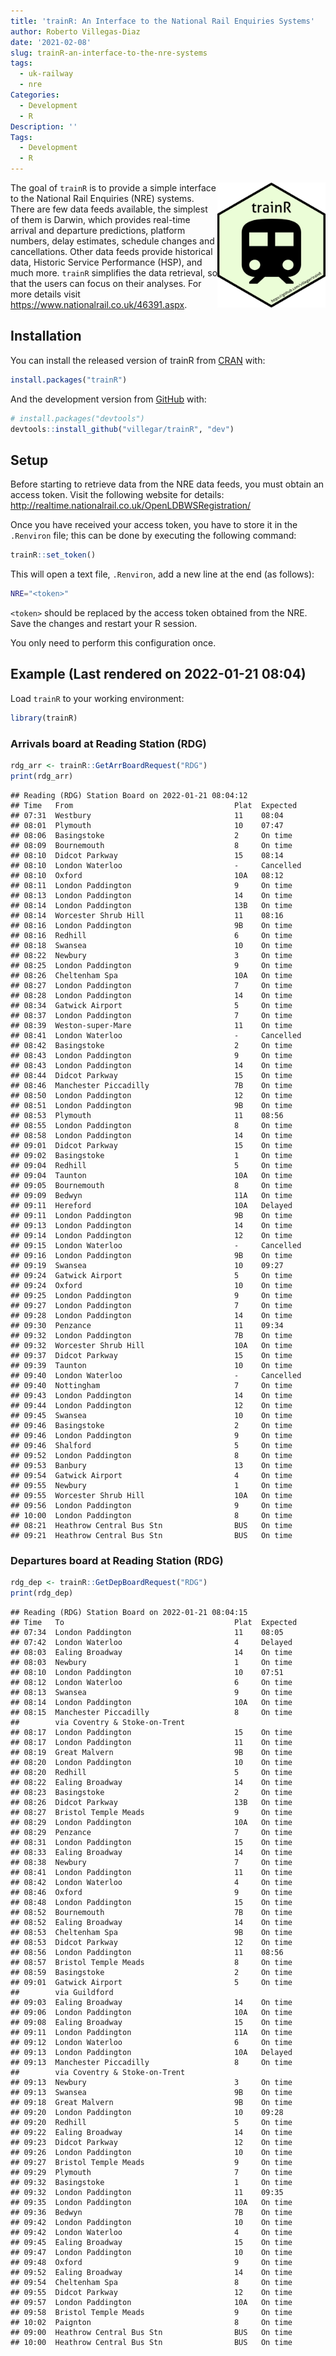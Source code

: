 ```yaml
---
title: 'trainR: An Interface to the National Rail Enquiries Systems'
author: Roberto Villegas-Diaz
date: '2021-02-08'
slug: trainR-an-interface-to-the-nre-systems
tags:
  - uk-railway
  - nre
Categories:
  - Development
  - R
Description: ''
Tags:
  - Development
  - R
---
```


<img src="https://raw.githubusercontent.com/villegar/trainR/main/inst/images/logo.png" alt="logo" align="right" height=200px/>

The goal of `trainR` is to provide a simple interface to the 
National Rail Enquiries (NRE) systems. There are few data feeds 
available, the simplest of them is Darwin, which provides real-time 
arrival and departure predictions, platform numbers, delay estimates, 
schedule changes and cancellations. Other data feeds provide historical 
data, Historic Service Performance (HSP), and much more. `trainR` 
simplifies the data retrieval, so that the users can focus on their 
analyses. For more details visit 
https://www.nationalrail.co.uk/46391.aspx.

## Installation

You can install the released version of trainR from [CRAN](https://CRAN.R-project.org) with:

``` r
install.packages("trainR")
```

And the development version from [GitHub](https://github.com/) with:

``` r
# install.packages("devtools")
devtools::install_github("villegar/trainR", "dev")
```

## Setup
Before starting to retrieve data from the NRE data feeds, you must obtain an access token. 
Visit the following website for details: http://realtime.nationalrail.co.uk/OpenLDBWSRegistration/

Once you have received your access token, you have to store it in the `.Renviron` file; this can be 
done by executing the following command:


```r
trainR::set_token()
```

This will open a text file, `.Renviron`, add a new line at the end (as follows):

```bash
NRE="<token>"
```

`<token>` should be replaced by the access token obtained from the NRE. Save the changes and restart 
your R session.

You only need to perform this configuration once.

## Example (Last rendered on 2022-01-21 08:04)

Load `trainR` to your working environment:

```r
library(trainR)
```

### Arrivals board at Reading Station (RDG)


```r
rdg_arr <- trainR::GetArrBoardRequest("RDG")
print(rdg_arr)
```

```
## Reading (RDG) Station Board on 2022-01-21 08:04:12
## Time   From                                    Plat  Expected
## 07:31  Westbury                                11    08:04
## 08:01  Plymouth                                10    07:47
## 08:06  Basingstoke                             2     On time
## 08:09  Bournemouth                             8     On time
## 08:10  Didcot Parkway                          15    08:14
## 08:10  London Waterloo                         -     Cancelled
## 08:10  Oxford                                  10A   08:12
## 08:11  London Paddington                       9     On time
## 08:13  London Paddington                       14    On time
## 08:14  London Paddington                       13B   On time
## 08:14  Worcester Shrub Hill                    11    08:16
## 08:16  London Paddington                       9B    On time
## 08:16  Redhill                                 6     On time
## 08:18  Swansea                                 10    On time
## 08:22  Newbury                                 3     On time
## 08:25  London Paddington                       9     On time
## 08:26  Cheltenham Spa                          10A   On time
## 08:27  London Paddington                       7     On time
## 08:28  London Paddington                       14    On time
## 08:34  Gatwick Airport                         5     On time
## 08:37  London Paddington                       7     On time
## 08:39  Weston-super-Mare                       11    On time
## 08:41  London Waterloo                         -     Cancelled
## 08:42  Basingstoke                             2     On time
## 08:43  London Paddington                       9     On time
## 08:43  London Paddington                       14    On time
## 08:44  Didcot Parkway                          15    On time
## 08:46  Manchester Piccadilly                   7B    On time
## 08:50  London Paddington                       12    On time
## 08:51  London Paddington                       9B    On time
## 08:53  Plymouth                                11    08:56
## 08:55  London Paddington                       8     On time
## 08:58  London Paddington                       14    On time
## 09:01  Didcot Parkway                          15    On time
## 09:02  Basingstoke                             1     On time
## 09:04  Redhill                                 5     On time
## 09:04  Taunton                                 10A   On time
## 09:05  Bournemouth                             8     On time
## 09:09  Bedwyn                                  11A   On time
## 09:11  Hereford                                10A   Delayed
## 09:11  London Paddington                       9B    On time
## 09:13  London Paddington                       14    On time
## 09:14  London Paddington                       12    On time
## 09:15  London Waterloo                         -     Cancelled
## 09:16  London Paddington                       9B    On time
## 09:19  Swansea                                 10    09:27
## 09:24  Gatwick Airport                         5     On time
## 09:24  Oxford                                  10    On time
## 09:25  London Paddington                       9     On time
## 09:27  London Paddington                       7     On time
## 09:28  London Paddington                       14    On time
## 09:30  Penzance                                11    09:34
## 09:32  London Paddington                       7B    On time
## 09:32  Worcester Shrub Hill                    10A   On time
## 09:37  Didcot Parkway                          15    On time
## 09:39  Taunton                                 10    On time
## 09:40  London Waterloo                         -     Cancelled
## 09:40  Nottingham                              7     On time
## 09:43  London Paddington                       14    On time
## 09:44  London Paddington                       12    On time
## 09:45  Swansea                                 10    On time
## 09:46  Basingstoke                             2     On time
## 09:46  London Paddington                       9     On time
## 09:46  Shalford                                5     On time
## 09:52  London Paddington                       8     On time
## 09:53  Banbury                                 13    On time
## 09:54  Gatwick Airport                         4     On time
## 09:55  Newbury                                 1     On time
## 09:55  Worcester Shrub Hill                    10A   On time
## 09:56  London Paddington                       9     On time
## 10:00  London Paddington                       8     On time
## 08:21  Heathrow Central Bus Stn                BUS   On time
## 09:21  Heathrow Central Bus Stn                BUS   On time
```

### Departures board at Reading Station (RDG)


```r
rdg_dep <- trainR::GetDepBoardRequest("RDG")
print(rdg_dep)
```

```
## Reading (RDG) Station Board on 2022-01-21 08:04:15
## Time   To                                      Plat  Expected
## 07:34  London Paddington                       11    08:05
## 07:42  London Waterloo                         4     Delayed
## 08:03  Ealing Broadway                         14    On time
## 08:03  Newbury                                 1     On time
## 08:10  London Paddington                       10    07:51
## 08:12  London Waterloo                         6     On time
## 08:13  Swansea                                 9     On time
## 08:14  London Paddington                       10A   On time
## 08:15  Manchester Piccadilly                   8     On time
##        via Coventry & Stoke-on-Trent           
## 08:17  London Paddington                       15    On time
## 08:17  London Paddington                       11    On time
## 08:19  Great Malvern                           9B    On time
## 08:20  London Paddington                       10    On time
## 08:20  Redhill                                 5     On time
## 08:22  Ealing Broadway                         14    On time
## 08:23  Basingstoke                             2     On time
## 08:26  Didcot Parkway                          13B   On time
## 08:27  Bristol Temple Meads                    9     On time
## 08:29  London Paddington                       10A   On time
## 08:29  Penzance                                7     On time
## 08:31  London Paddington                       15    On time
## 08:33  Ealing Broadway                         14    On time
## 08:38  Newbury                                 7     On time
## 08:41  London Paddington                       11    On time
## 08:42  London Waterloo                         4     On time
## 08:46  Oxford                                  9     On time
## 08:48  London Paddington                       15    On time
## 08:52  Bournemouth                             7B    On time
## 08:52  Ealing Broadway                         14    On time
## 08:53  Cheltenham Spa                          9B    On time
## 08:53  Didcot Parkway                          12    On time
## 08:56  London Paddington                       11    08:56
## 08:57  Bristol Temple Meads                    8     On time
## 08:59  Basingstoke                             2     On time
## 09:01  Gatwick Airport                         5     On time
##        via Guildford                           
## 09:03  Ealing Broadway                         14    On time
## 09:06  London Paddington                       10A   On time
## 09:08  Ealing Broadway                         15    On time
## 09:11  London Paddington                       11A   On time
## 09:12  London Waterloo                         6     On time
## 09:13  London Paddington                       10A   Delayed
## 09:13  Manchester Piccadilly                   8     On time
##        via Coventry & Stoke-on-Trent           
## 09:13  Newbury                                 3     On time
## 09:13  Swansea                                 9B    On time
## 09:18  Great Malvern                           9B    On time
## 09:20  London Paddington                       10    09:28
## 09:20  Redhill                                 5     On time
## 09:22  Ealing Broadway                         14    On time
## 09:23  Didcot Parkway                          12    On time
## 09:26  London Paddington                       10    On time
## 09:27  Bristol Temple Meads                    9     On time
## 09:29  Plymouth                                7     On time
## 09:32  Basingstoke                             1     On time
## 09:32  London Paddington                       11    09:35
## 09:35  London Paddington                       10A   On time
## 09:36  Bedwyn                                  7B    On time
## 09:42  London Paddington                       10    On time
## 09:42  London Waterloo                         4     On time
## 09:45  Ealing Broadway                         15    On time
## 09:47  London Paddington                       10    On time
## 09:48  Oxford                                  9     On time
## 09:52  Ealing Broadway                         14    On time
## 09:54  Cheltenham Spa                          8     On time
## 09:55  Didcot Parkway                          12    On time
## 09:57  London Paddington                       10A   On time
## 09:58  Bristol Temple Meads                    9     On time
## 10:02  Paignton                                8     On time
## 09:00  Heathrow Central Bus Stn                BUS   On time
## 10:00  Heathrow Central Bus Stn                BUS   On time
```
